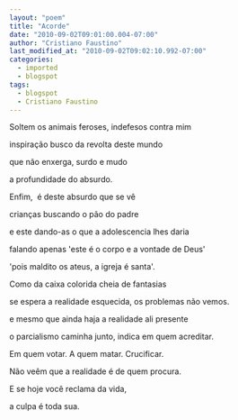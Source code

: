 ```yaml
---
layout: "poem"
title: "Acorde"
date: "2010-09-02T09:01:00.004-07:00"
author: "Cristiano Faustino"
last_modified_at: "2010-09-02T09:02:10.992-07:00"
categories:
  - imported
  - blogspot
tags:
  - blogspot
  - Cristiano Faustino
---
```


Soltem os animais feroses, indefesos contra mim

inspiração busco da revolta deste mundo

que não enxerga, surdo e mudo

a profundidade do absurdo.

Enfim,  é deste absurdo que se vê

crianças buscando o pão do padre

e este dando-as o que a adolescencia lhes daria

falando apenas 'este é o corpo e a vontade de Deus'

'pois maldito os ateus, a igreja é santa'.

Como da caixa colorida cheia de fantasias

se espera a realidade esquecida, os problemas não vemos.

e mesmo que ainda haja a realidade ali presente

o parcialismo caminha junto, indica em quem acreditar.

Em quem votar. A quem matar. Crucificar.

Não veêm que a realidade é de quem procura.

E se hoje você reclama da vida,

a culpa é toda sua.